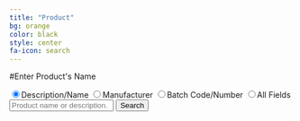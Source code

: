 ```yaml
---
title: "Product"
bg: orange
color: black
style: center
fa-icon: search
---
```


#Enter Product's Name

<div style="position: relative; height: 100px;" id="searchBox">
	<span style="white-space: nowrap;"><input type="radio" name="searchtype" id="radioDesc" value="product_description" checked="checked"/><label>Description/Name</label></span>
	<span style="white-space: nowrap;"><input type="radio" name="searchtype" id="radioManu" value="product_description.recalling_firm"/><label>Manufacturer</label></span>
	<span style="white-space: nowrap;"><input type="radio" name="searchtype" id="radioBatc" value="code_info.product_description"/><label>Batch Code/Number</label></span>
	<span style="white-space: nowrap;"><input type="radio" name="searchtype" id="radioAny" value=""/><label>All Fields</label></span>
	<div class="searchform cf">
		<input id="searchTextbox" type="text" placeholder="Product name or description.">
		<button id="searchButton">
			Search
		</button>
	</div>
</div>
